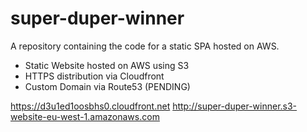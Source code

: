 # super-duper-winner
A repository containing the code for a static SPA hosted on AWS.

- Static Website hosted on AWS using S3
- HTTPS distribution via Cloudfront
- Custom Domain via Route53 (PENDING)

https://d3u1ed1oosbhs0.cloudfront.net
http://super-duper-winner.s3-website-eu-west-1.amazonaws.com


